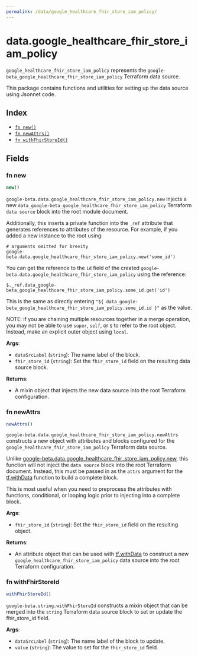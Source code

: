 ```yaml
---
permalink: /data/google_healthcare_fhir_store_iam_policy/
---
```


# data.google_healthcare_fhir_store_iam_policy

`google_healthcare_fhir_store_iam_policy` represents the `google-beta_google_healthcare_fhir_store_iam_policy` Terraform data source.



This package contains functions and utilities for setting up the data source using Jsonnet code.


## Index

* [`fn new()`](#fn-new)
* [`fn newAttrs()`](#fn-newattrs)
* [`fn withFhirStoreId()`](#fn-withfhirstoreid)

## Fields

### fn new

```ts
new()
```


`google-beta.data.google_healthcare_fhir_store_iam_policy.new` injects a new `data_google-beta_google_healthcare_fhir_store_iam_policy` Terraform `data source`
block into the root module document.

Additionally, this inserts a private function into the `_ref` attribute that generates references to attributes of the
resource. For example, if you added a new instance to the root using:

    # arguments omitted for brevity
    google-beta.data.google_healthcare_fhir_store_iam_policy.new('some_id')

You can get the reference to the `id` field of the created `google-beta.data.google_healthcare_fhir_store_iam_policy` using the reference:

    $._ref.data_google-beta_google_healthcare_fhir_store_iam_policy.some_id.get('id')

This is the same as directly entering `"${ data_google-beta_google_healthcare_fhir_store_iam_policy.some_id.id }"` as the value.

NOTE: if you are chaining multiple resources together in a merge operation, you may not be able to use `super`, `self`,
or `$` to refer to the root object. Instead, make an explicit outer object using `local`.

**Args**:
  - `dataSrcLabel` (`string`): The name label of the block.
  - `fhir_store_id` (`string`): Set the `fhir_store_id` field on the resulting data source block.

**Returns**:
- A mixin object that injects the new data source into the root Terraform configuration.


### fn newAttrs

```ts
newAttrs()
```


`google-beta.data.google_healthcare_fhir_store_iam_policy.newAttrs` constructs a new object with attributes and blocks configured for the `google_healthcare_fhir_store_iam_policy`
Terraform data source.

Unlike [google-beta.data.google_healthcare_fhir_store_iam_policy.new](#fn-new), this function will not inject the `data source`
block into the root Terraform document. Instead, this must be passed in as the `attrs` argument for the
[tf.withData](https://github.com/tf-libsonnet/core/tree/main/docs#fn-withdata) function to build a complete block.

This is most useful when you need to preprocess the attributes with functions, conditional, or looping logic prior to
injecting into a complete block.

**Args**:
  - `fhir_store_id` (`string`): Set the `fhir_store_id` field on the resulting object.

**Returns**:
  - An attribute object that can be used with [tf.withData](https://github.com/tf-libsonnet/core/tree/main/docs#fn-withdata) to construct a new `google_healthcare_fhir_store_iam_policy` data source into the root Terraform configuration.


### fn withFhirStoreId

```ts
withFhirStoreId()
```

`google-beta.string.withFhirStoreId` constructs a mixin object that can be merged into the `string`
Terraform data source block to set or update the fhir_store_id field.



**Args**:
  - `dataSrcLabel` (`string`): The name label of the block to update.
  - `value` (`string`): The value to set for the `fhir_store_id` field.
